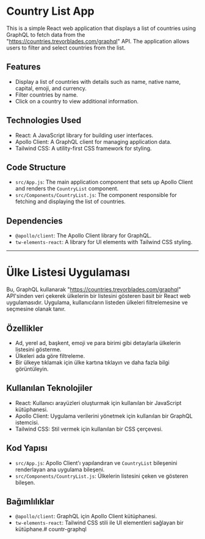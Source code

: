 # Country List App

This is a simple React web application that displays a list of countries using GraphQL to fetch data from the "https://countries.trevorblades.com/graphql" API. The application allows users to filter and select countries from the list.

## Features

- Display a list of countries with details such as name, native name, capital, emoji, and currency.
- Filter countries by name.
- Click on a country to view additional information.

## Technologies Used

- React: A JavaScript library for building user interfaces.
- Apollo Client: A GraphQL client for managing application data.
- Tailwind CSS: A utility-first CSS framework for styling.

## Code Structure

- `src/App.js`: The main application component that sets up Apollo Client and renders the `CountryList` component.
- `src/Components/CountryList.js`: The component responsible for fetching and displaying the list of countries.

## Dependencies

- `@apollo/client`: The Apollo Client library for GraphQL.
- `tw-elements-react`: A library for UI elements with Tailwind CSS styling.

---

# Ülke Listesi Uygulaması

Bu, GraphQL kullanarak "https://countries.trevorblades.com/graphql" API'sinden veri çekerek ülkelerin bir listesini gösteren basit bir React web uygulamasıdır. Uygulama, kullanıcıların listeden ülkeleri filtrelemesine ve seçmesine olanak tanır.

## Özellikler

- Ad, yerel ad, başkent, emoji ve para birimi gibi detaylarla ülkelerin listesini gösterme.
- Ülkeleri ada göre filtreleme.
- Bir ülkeye tıklamak için ülke kartına tıklayın ve daha fazla bilgi görüntüleyin.

## Kullanılan Teknolojiler

- React: Kullanıcı arayüzleri oluşturmak için kullanılan bir JavaScript kütüphanesi.
- Apollo Client: Uygulama verilerini yönetmek için kullanılan bir GraphQL istemcisi.
- Tailwind CSS: Stil vermek için kullanılan bir CSS çerçevesi.

## Kod Yapısı

- `src/App.js`: Apollo Client'ı yapılandıran ve `CountryList` bileşenini renderlayan ana uygulama bileşeni.
- `src/Components/CountryList.js`: Ülkelerin listesini çeken ve gösteren bileşen.

## Bağımlılıklar

- `@apollo/client`: GraphQL için Apollo Client kütüphanesi.
- `tw-elements-react`: Tailwind CSS stili ile UI elementleri sağlayan bir kütüphane.# countr-graphql
